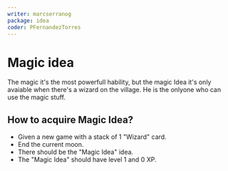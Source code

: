 ```yaml
---
writer: marcserranog
package: idea
coder: PFernandezTorres
---
```


# Magic idea

The magic it's the most powerfull hability,
but the magic Idea it's only avaiable when there's a wizard on the village.
He is the onlyone who can use the magic stuff.

## How to acquire Magic Idea?

 * Given a new game with a stack of 1 "Wizard" card.
 * End the current moon.
 * There should be the "Magic Idea" idea.
 * The "Magic Idea" should have level 1 and 0 XP.
